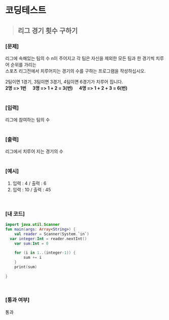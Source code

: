 # 코딩테스트

> ## 리그 경기 횟수 구하기

### [문제]

리그에 속해있는 팀의 수 n이 주어지고 각 팀은 자신을 제외한 모든 팀과 한 경기씩 치루어 순위를 가리는  
스포츠 리그전에서 치루어지는 경기의 수를 구하는 프로그램을 작성하십시오.

2팀이면 1경기, 3팀이면 3경기, 4팀이면 6경기가 치루어 집니다.  
**2명 => 1번 &nbsp;&nbsp;&nbsp;&nbsp; 3명 => 1 + 2 = 3(번) &nbsp;&nbsp;&nbsp;&nbsp; 4명 => 1 + 2 + 3 = 6(번)**  
<br/>

### [입력]
리그에 참여하는 팀의 수  
<br/>

### [출력]
리그에서 치루어 지는 경기의 수  
<br/>

### [예시]
1) 입력 : 4  /  출력 : 6
2) 입력 : 10  /  출력 : 45
<br/>

### [내 코드]
```kotlin
import java.util.Scanner
fun main(args: Array<String>) {
	val reader = Scanner(System.`in`)
  var integer:Int = reader.nextInt()
	var sum:Int = 0
	
	for (i in 1..(integer-1)) {
		sum += i
	}
	print(sum)
	
}
```
<br/>

### [통과 여부]
통과
